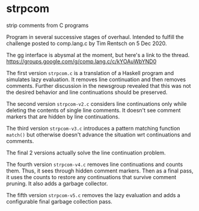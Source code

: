 # strpcom
strip comments from C programs

Program in several successive stages of overhaul.
Intended to fulfill the challenge posted to comp.lang.c by Tim Rentsch on 5 Dec 2020.

The gg interface is abysmal at the moment, but here's a link to the thread.
https://groups.google.com/g/comp.lang.c/c/kYOAuWbYND0

The first version `strpcom.c` is a translation of a Haskell program and simulates 
lazy evaluation. It removes line continuation and then removes comments.
Further discussion in the newsgroup revealed that this was not the desired behavior
and line continuations should be preserved.

The second version `strpcom-v2.c` considers line continuations only while deleting 
the contents of single line comments. It doesn't see comment markers that are hidden
by line continuations.

The third version `strpcom-v3.c` introduces a pattern matching function `match()` 
but otherwise doesn't advance the situation wrt continuations and comments.

The final 2 versions actually solve the line continuation problem.

The fourth version `strpcom-v4.c` removes line continuations and counts them. Thus,
it sees through hidden comment markers. Then as a final pass, it uses the counts to
restore any continuations that survive comment pruning. It also adds a garbage 
collector.

The fifth version `strpcom-v5.c` removes the lazy evaluation and adds a configurable
final garbage collection pass. 

